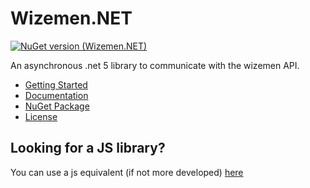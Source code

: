 # Wizemen.NET  
[![NuGet version (Wizemen.NET)](https://img.shields.io/nuget/v/Wizemen.NET.svg?style=flat-square)](https://www.nuget.org/packages/Wizemen.NET/)  

An asynchronous .net 5 library to communicate with the wizemen API.  

- [Getting Started](https://docs.berlm.me/wizemen-net/guides/intro)
- [Documentation](https://docs.berlm.me/wizemen-net/)
- [NuGet Package](https://www.nuget.org/packages/Wizemen.NET)
- [License](LICENSE.md)

## Looking for a JS library?  
You can use a js equivalent (if not more developed) [here](https://github.com/PreciousWarrior/wiz.js/)
